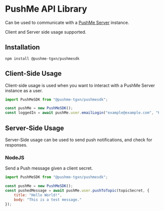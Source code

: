 # PushMe API Library

Can be used to communicate with a [PushMe Server](https://github.com/pushme-tgxn/PushMeServer) instance.

Client and Server side usage supported.

## Installation

`npm install @pushme-tgxn/pushmesdk`


## Client-Side Usage

Client-side usage is used when you want to interact with a PushMe Server instance as a user.

```js
import PushMeSDK from "@pushme-tgxn/pushmesdk";

const pushMe = new PushMeSDK();
const loggedIn = await pushMe.user.emailLogin("example@example.com", "Hunter2");
```


## Server-Side Usage

Server-Side usage can be used to send push notifications, and check for responses.

### NodeJS

Send a Push message given a client secret.

```js
import PushMeSDK from "@pushme-tgxn/pushmesdk";

const pushMe = new PushMeSDK();
const pushedMessage = await pushMe.user.pushToTopic(topicSecret, {
    title: "Hello World!",
    body: "This is a test message."
});
```
